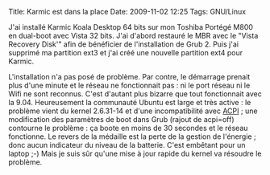 Title: Karmic est dans la place
Date: 2009-11-02 12:25
Tags: GNU/Linux


J'ai installé Karmic Koala Desktop 64 bits sur mon Toshiba Portégé M800 en
dual-boot avec Vista 32 bits. J'ai d'abord restauré le MBR avec le "Vista
Recovery Disk'" afin de bénéficier de l'installation de Grub 2. Puis j'ai
supprimé ma partition ext3 et j'ai créé une nouvelle partition ext4 pour
Karmic.


L'installation n'a pas posé de problème. Par contre, le démarrage prenait
plus d'une minute et le réseau ne fonctionnait pas : ni le port réseau ni le
Wifi ne sont reconnus. C'est d'autant plus bizarre que tout fonctionnait avec la
9.04. Heureusement la communauté Ubuntu est large et très active : le
problème vient du kernel 2.6.31-14 et d'une incompatibilité avec
[ACPI](http://fr.wikipedia.org/wiki/ACPI) ; une modification des paramètres de
boot dans Grub (rajout de acpi=off) contourne le problème : ça boote en moins
de 30 secondes et le réseau fonctionne. Le revers de la médaille est la perte
de la gestion de l'énergie ; donc aucun indicateur du niveau de la batterie.
C'est embêtant pour un laptop ;-) Mais je suis sûr qu'une mise à jour rapide
du kernel va résoudre le problème.